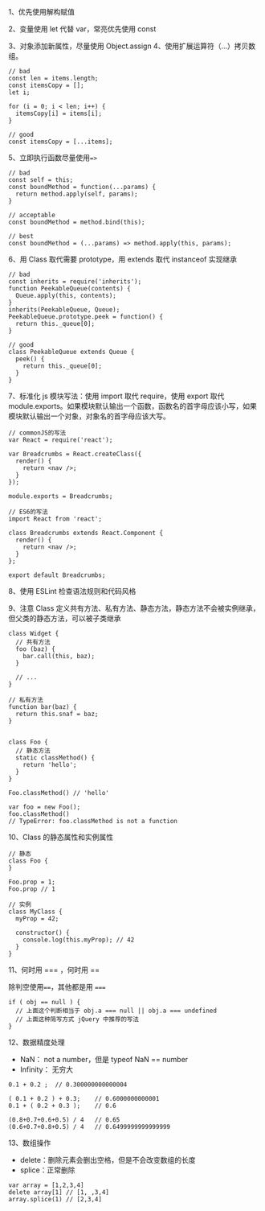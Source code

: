 1、优先使用解构赋值

2、变量使用 let 代替 var，常亮优先使用 const

3、对象添加新属性，尽量使用 Object.assign
4、使用扩展运算符（...）拷贝数组。

```
// bad
const len = items.length;
const itemsCopy = [];
let i;

for (i = 0; i < len; i++) {
  itemsCopy[i] = items[i];
}

// good
const itemsCopy = [...items];
```

5、立即执行函数尽量使用`=>`

```
// bad
const self = this;
const boundMethod = function(...params) {
  return method.apply(self, params);
}

// acceptable
const boundMethod = method.bind(this);

// best
const boundMethod = (...params) => method.apply(this, params);
```

6、用 Class 取代需要 prototype，用 extends 取代 instanceof 实现继承

```
// bad
const inherits = require('inherits');
function PeekableQueue(contents) {
  Queue.apply(this, contents);
}
inherits(PeekableQueue, Queue);
PeekableQueue.prototype.peek = function() {
  return this._queue[0];
}

// good
class PeekableQueue extends Queue {
  peek() {
    return this._queue[0];
  }
}
```

7、标准化 js 模块写法：使用 import 取代 require，使用 export 取代 module.exports。如果模块默认输出一个函数，函数名的首字母应该小写，如果模块默认输出一个对象，对象名的首字母应该大写。

```
// commonJS的写法
var React = require('react');

var Breadcrumbs = React.createClass({
  render() {
    return <nav />;
  }
});

module.exports = Breadcrumbs;

// ES6的写法
import React from 'react';

class Breadcrumbs extends React.Component {
  render() {
    return <nav />;
  }
};

export default Breadcrumbs;
```

8、使用 ESLint 检查语法规则和代码风格

9、注意 Class 定义共有方法、私有方法、静态方法，静态方法不会被实例继承，但父类的静态方法，可以被子类继承

```
class Widget {
  // 共有方法
  foo (baz) {
    bar.call(this, baz);
  }

  // ...
}

// 私有方法
function bar(baz) {
  return this.snaf = baz;
}


class Foo {
  // 静态方法
  static classMethod() {
    return 'hello';
  }
}

Foo.classMethod() // 'hello'

var foo = new Foo();
foo.classMethod()
// TypeError: foo.classMethod is not a function
```

10、Class 的静态属性和实例属性

```
// 静态
class Foo {
}

Foo.prop = 1;
Foo.prop // 1

// 实例
class MyClass {
  myProp = 42;

  constructor() {
    console.log(this.myProp); // 42
  }
}
```

11、何时用 === ，何时用 ==

除判空使用`==`，其他都是用 `===`

```
if ( obj == null ) {
  // 上面这个判断相当于 obj.a === null || obj.a === undefined
  // 上面这种简写方式 jQuery 中推荐的写法
}
```

12、数据精度处理

- NaN： not a number，但是 typeof NaN == number
- Infinity： 无穷大

```
0.1 + 0.2 ;  // 0.300000000000004

( 0.1 + 0.2 ) + 0.3;    // 0.6000000000001
0.1 + ( 0.2 + 0.3 );    // 0.6

(0.8+0.7+0.6+0.5) / 4   // 0.65
(0.6+0.7+0.8+0.5) / 4   // 0.6499999999999999
```

13、数组操作

- delete：删除元素会删出空格，但是不会改变数组的长度
- splice：正常删除

```
var array = [1,2,3,4]
delete array[1] // [1, ,3,4]
array.splice(1) // [2,3,4]
```
